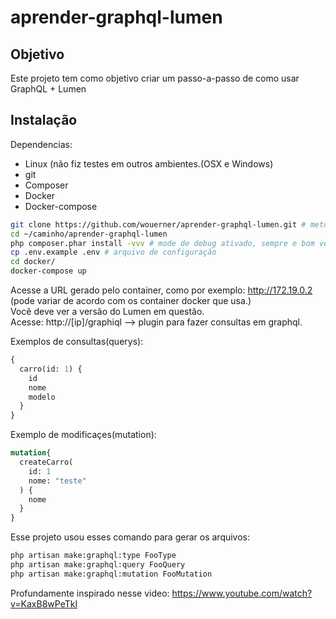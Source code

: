 # aprender-graphql-lumen
## Objetivo

Este projeto tem como objetivo criar um passo-a-passo de como usar GraphQL + Lumen  

## Instalação
Dependencias:
 * Linux (não fiz testes em outros ambientes.(OSX e Windows)
 * git
 * Composer 
 * Docker
 * Docker-compose

```sh
git clone https://github.com/wouerner/aprender-graphql-lumen.git # metodo https, prefira ssh
cd ~/caminho/aprender-graphql-lumen
php composer.phar install -vvv # mode de debug ativado, sempre e bom ver o que esta acontecento.
cp .env.example .env # arquivo de configuração
cd docker/
docker-compose up

```

Acesse a URL gerado pelo container, como por exemplo: http://172.19.0.2 (pode variar de acordo com os container docker que usa.)  
Você deve ver a versão do Lumen em questão.  
Acesse: http://[ip]/graphiql  --> plugin para fazer consultas em graphql.  

Exemplos de consultas(querys):
```graphql
{
  carro(id: 1) {
    id
    nome
    modelo
  }
}
```

Exemplo de modificaçes(mutation):

```graphql
mutation{
  createCarro(
    id: 1
    nome: "teste"
  ) {
    nome
  }
}
```
Esse projeto usou esses comando para gerar os arquivos:

```sh
php artisan make:graphql:type FooType  
php artisan make:graphql:query FooQuery  
php artisan make:graphql:mutation FooMutation  
```

Profundamente inspirado nesse video:
https://www.youtube.com/watch?v=KaxB8wPeTkI

